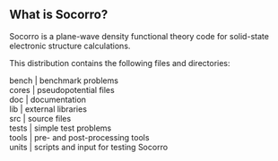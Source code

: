 ## What is Socorro?

Socorro is a plane-wave density functional theory code for
solid-state electronic structure calculations.

This distribution contains the following files and directories:

bench      | benchmark problems  
cores      | pseudopotential files  
doc        | documentation  
lib        | external libraries  
src        | source files  
tests      | simple test problems  
tools      | pre- and post-processing tools  
units      | scripts and input for testing Socorro  
